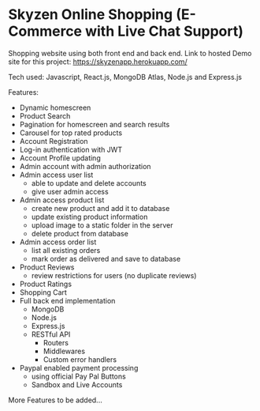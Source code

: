 # Skyzen Online Shopping (E-Commerce with Live Chat Support)

Shopping website using both front end and back end.
Link to hosted Demo site for this project: https://skyzenapp.herokuapp.com/

Tech used: Javascript, React.js, MongoDB Atlas, Node.js and Express.js

Features:

-  Dynamic homescreen
-  Product Search
-  Pagination for homescreen and search results
-  Carousel for top rated products
-  Account Registration
-  Log-in authentication with JWT
-  Account Profile updating
-  Admin account with admin authorization
-  Admin access user list
   -  able to update and delete accounts
   -  give user admin access
-  Admin access product list
   -  create new product and add it to database
   -  update existing product information
   -  upload image to a static folder in the server
   -  delete product from database
-  Admin access order list
   -  list all existing orders
   -  mark order as delivered and save to database
-  Product Reviews
   -  review restrictions for users (no duplicate reviews)
-  Product Ratings
-  Shopping Cart
-  Full back end implementation
   -  MongoDB
   -  Node.js
   -  Express.js
   -  RESTful API
      -  Routers
      -  Middlewares
      -  Custom error handlers
-  Paypal enabled payment processing
   -  using official Pay Pal Buttons
   -  Sandbox and Live Accounts

More Features to be added...
